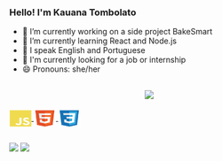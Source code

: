 ### Hello! I'm Kauana Tombolato

- 🔭 I’m currently working on a side project BakeSmart
- 🌱 I’m currently learning React and Node.js
- 💬 I speak English and Portuguese
- 📌 I'm currently looking for a job or internship
- 😄 Pronouns: she/her

##
<div align="center">
  <a href="https://github.com/kauanatomb">
  <img height="180em" src="https://github-readme-stats.vercel.app/api/top-langs/?username=kauanatomb&layout=compact&langs_count=7&theme=dracula"/>
</div>


<div style="display: inline_block"><br>
  <img align="center" alt="Kauana-Js" height="30" width="40" title="Javascript" src="https://raw.githubusercontent.com/devicons/devicon/master/icons/javascript/javascript-plain.svg">
   <img align="center" alt="Kauana-HTML" height="30" width="40" title="HTML" src="https://raw.githubusercontent.com/devicons/devicon/master/icons/html5/html5-original.svg">
  <img align="center" alt="Kauana-CSS" height="30" width="40" title="CSS"
  src="https://raw.githubusercontent.com/devicons/devicon/master/icons/css3/css3-original.svg">
  <!--<img align="center" alt="Kauana-Ts" height="30" width="40" src="https://raw.githubusercontent.com/devicons/devicon/master/icons/typescript/typescript-plain.svg">
  <img align="center" alt="Kauana-React" height="30" width="40" src="https://raw.githubusercontent.com/devicons/devicon/master/icons/react/react-original.svg">
  <img align="center" alt="Kauana-Python" height="30" width="40" src="https://raw.githubusercontent.com/devicons/devicon/master/icons/python/python-original.svg">
  <img align="center" alt="Kauana-Csharp" height="30" width="40" src="https://raw.githubusercontent.com/devicons/devicon/master/icons/csharp/csharp-original.svg"> -->
 
</div>

##

<div> 
  <!--<a href="https://instagram.com/kauana_" target="_blank"><img src="https://img.shields.io/badge/-Instagram-%23E4405F?style=for-the-badge&logo=instagram&logoColor=white" target="_blank"></a> --> 
  <a href = "mailto:kauanatomb@gmail.com" target="_blank"><img src="https://img.shields.io/badge/-Gmail-%23333?style=for-the-badge&logo=gmail&logoColor=white" target="_blank"></a>
  <a href="https://www.linkedin.com/in/kauanatomb" target="_blank"><img src="https://img.shields.io/badge/-LinkedIn-%230077B5?style=for-the-badge&logo=linkedin&logoColor=white" target="_blank"></a> 
 
</div>
